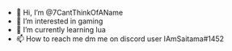 - 👋 Hi, I’m @7CantThinkOfAName
- 👀 I’m interested in gaming
- 🌱 I’m currently learning lua
- 📫 How to reach me dm me on discord user IAmSaitama#1452

<!---
7CantThinkOfAName/7CantThinkOfAName is a ✨ special ✨ repository because its `README.md` (this file) appears on your GitHub profile.
You can click the Preview link to take a look at your changes.
--->
